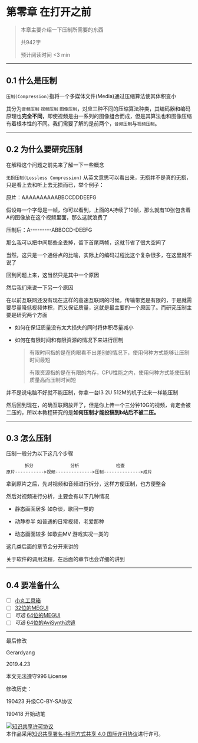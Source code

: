 # 第零章 在打开之前

> 本章主要介绍一下压制所需要的东西
>
> 共942字
>
> 预计阅读时间 <3 min

---

<!-- toc -->

## 0.1 什么是压制

`压制(Compression)`指将一个多媒体文件(Media)通过压缩算法使其体积变小

其分为`音频压制` `视频压制` `图像压制`，对应三种不同的压缩算法种类，其编码器和编码原理也**完全不同**，即使视频是由一系列的图像组合而成，但是其算法也和图像压缩有着根本性的不同。我们需要了解的是前两个，`音频压制`与`视频压制`。

---

## 0.2 为什么要研究压制

在解释这个问题之前先来了解一下一些概念

`无损压制(Lossless Compression)` 从英文意思可以看出来，无损并不是真的无损，只是看上去和听上去无损而已，举个例子：

原片：AAAAAAAAAABBCCDDDEEFG

假设每一个字母是一帧，你可以看到，上面的A持续了10帧，那么就有10张包含着A的图像放在这个视频里面，那么这就浪费了

压制后：A---------ABBCCD-DEEFG

那么我可以把中间那些全丢掉，留下首尾两帧，这就节省了很大空间了

当然，这只是一个通俗点的比喻，实际上的编码过程比这个复杂很多，在这里就不说了

回到问题上来，这当然只是其中一个原因

然后我们来说一下另一个原因

在以前互联网还没有现在这样的高速互联网的时候，传输带宽是有限的，于是就需要尽量降低视频体积，而又保证质量，这就是最主要的一个原因了。而研究压制主要是研究两个方面

- 如何在保证质量没有太大损失的同时将体积尽量减小

- 如何在有限时间和有限资源的情况下来进行压制

  > 有限时间指的是在肉眼看不出差别的情况下，使用何种方式能够让压制时间最短
  >
  > 有限资源指的是在有限的内存，CPU性能之内，使用何种方式能使压制质量高而压制时间短

并不是说电脑不好就不能压制，你拿一台I3 2U 512M的机子过来一样能压制

然后回到现在，的确互联网放开了，但是你上传一个三分钟10G的视频，肯定会被二压的，所以本教程研究的是**如何压制才能投稿到b站后不被二压。**

---

## 0.3 怎么压制

压制一般分为以下这几个步骤

```Text
       拆分              分析              检查
原片----------->视频-------------->压制-------------->成片
```

拿到原片之后，先对视频和音频进行拆分，这样方便压制，也方便整合

然后对视频进行分析，主要会有以下几种情况

- 静态画面居多 如杂谈，歌回一类的

- 动静参半 如普通的日常视频，老爱那种

- 动态画面较多 如歌曲MV 游戏实况一类的

这几类后面的章节会分开来讲的

关于软件的调用流程，在后面的章节也会详细的讲到

---

## 0.4 要准备什么

- [ ] [小丸工具箱](https://maruko.appinn.me/index.html)
- [ ] [32位的MEGUI](https://sourceforge.net/projects/megui/files/megui-stable/2896/MeGUI-2896-32.zip/download)
- [ ] *可选* [64位的MEGUI](http://gerardyang.hk.ufileos.com/megui.tar.xz)
- [ ] *可选* [64位的AviSynth滤镜](http://gerardyang.hk.ufileos.com/64%E4%BD%8D%E6%BB%A4%E9%95%9C.tar.xz)

---

最后修改

Gerardyang

2019.4.23

本文无法遵守996 License

修改历史：

190423 升级CC-BY-SA协议

190418 开始动笔

<a rel="license" href="http://creativecommons.org/licenses/by-sa/4.0/"><img alt="知识共享许可协议" style="border-width:0" src="https://i.creativecommons.org/l/by-sa/4.0/88x31.png" /></a><br />本作品采用<a rel="license" href="http://creativecommons.org/licenses/by-sa/4.0/">知识共享署名-相同方式共享 4.0 国际许可协议</a>进行许可。